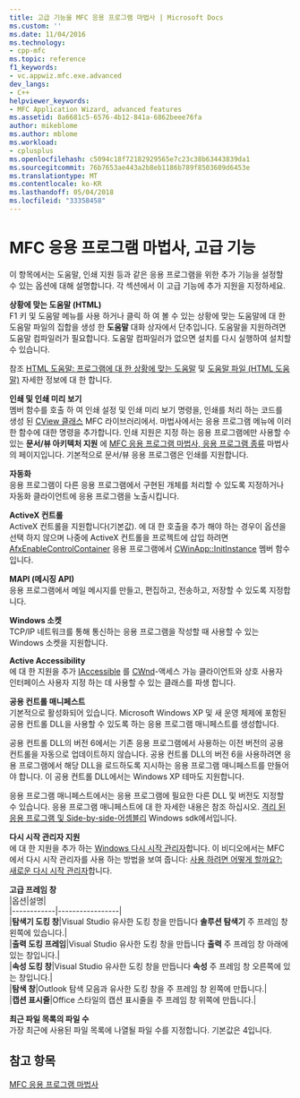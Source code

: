 ```yaml
---
title: 고급 기능을 MFC 응용 프로그램 마법사 | Microsoft Docs
ms.custom: ''
ms.date: 11/04/2016
ms.technology:
- cpp-mfc
ms.topic: reference
f1_keywords:
- vc.appwiz.mfc.exe.advanced
dev_langs:
- C++
helpviewer_keywords:
- MFC Application Wizard, advanced features
ms.assetid: 8a6681c5-6576-4b12-841a-6862beee76fa
author: mikeblome
ms.author: mblome
ms.workload:
- cplusplus
ms.openlocfilehash: c5094c18f72182929565e7c23c38b63443839da1
ms.sourcegitcommit: 76b7653ae443a2b8eb1186b789f8503609d6453e
ms.translationtype: MT
ms.contentlocale: ko-KR
ms.lasthandoff: 05/04/2018
ms.locfileid: "33358458"
---
```

# <a name="advanced-features-mfc-application-wizard"></a>MFC 응용 프로그램 마법사, 고급 기능
이 항목에서는 도움말, 인쇄 지원 등과 같은 응용 프로그램을 위한 추가 기능을 설정할 수 있는 옵션에 대해 설명합니다. 각 섹션에서 이 고급 기능에 추가 지원을 지정하세요.  
  
 **상황에 맞는 도움말 (HTML)**  
 F1 키 및 도움말 메뉴를 사용 하거나 클릭 하 여 볼 수 있는 상황에 맞는 도움말에 대 한 도움말 파일의 집합을 생성 한 **도움말** 대화 상자에서 단추입니다. 도움말을 지원하려면 도움말 컴파일러가 필요합니다. 도움말 컴파일러가 없으면 설치를 다시 실행하여 설치할 수 있습니다.  
  
 참조 [HTML 도움말: 프로그램에 대 한 상황에 맞는 도움말](../../mfc/html-help-context-sensitive-help-for-your-programs.md) 및 [도움말 파일 (HTML 도움말)](../../ide/help-files-html-help.md) 자세한 정보에 대 한 합니다.  
  
 **인쇄 및 인쇄 미리 보기**  
 멤버 함수를 호출 하 여 인쇄 설정 및 인쇄 미리 보기 명령을, 인쇄를 처리 하는 코드를 생성 된 [CView 클래스](../../mfc/reference/cview-class.md) MFC 라이브러리에서. 마법사에서는 응용 프로그램 메뉴에 이러한 함수에 대한 명령을 추가합니다. 인쇄 지원은 지정 하는 응용 프로그램에만 사용할 수 있는 **문서/뷰 아키텍처 지원** 에 [MFC 응용 프로그램 마법사, 응용 프로그램 종류](../../mfc/reference/application-type-mfc-application-wizard.md) 마법사의 페이지입니다. 기본적으로 문서/뷰 응용 프로그램은 인쇄를 지원합니다.  
  
 **자동화**  
 응용 프로그램이 다른 응용 프로그램에서 구현된 개체를 처리할 수 있도록 지정하거나 자동화 클라이언트에 응용 프로그램을 노출시킵니다.  
  
 **ActiveX 컨트롤**  
 ActiveX 컨트롤을 지원합니다(기본값). 에 대 한 호출을 추가 해야 하는 경우이 옵션을 선택 하지 않으며 나중에 ActiveX 컨트롤을 프로젝트에 삽입 하려면 [AfxEnableControlContainer](ole-initialization.md#afxenablecontrolcontainer) 응용 프로그램에서 [CWinApp::InitInstance](../../mfc/reference/cwinapp-class.md#initinstance) 멤버 함수입니다.  
  
 **MAPI (메시징 API)**  
 응용 프로그램에서 메일 메시지를 만들고, 편집하고, 전송하고, 저장할 수 있도록 지정합니다.  
  
 **Windows 소켓**  
 TCP/IP 네트워크를 통해 통신하는 응용 프로그램을 작성할 때 사용할 수 있는 Windows 소켓을 지원합니다.  
  
 **Active Accessibility**  
 에 대 한 지원을 추가 [IAccessible](http://msdn.microsoft.com/library/windows/desktop/dd318466) 를 [CWnd](../../mfc/reference/cwnd-class.md)-액세스 가능 클라이언트와 상호 사용자 인터페이스 사용자 지정 하는 데 사용할 수 있는 클래스를 파생 합니다.  
  
 **공용 컨트롤 매니페스트**  
 기본적으로 활성화되어 있습니다. Microsoft Windows XP 및 새 운영 체제에 포함된 공용 컨트롤 DLL을 사용할 수 있도록 하는 응용 프로그램 매니페스트를 생성합니다.  
  
 공용 컨트롤 DLL의 버전 6에서는 기존 응용 프로그램에서 사용하는 이전 버전의 공용 컨트롤을 자동으로 업데이트하지 않습니다. 공용 컨트롤 DLL의 버전 6을 사용하려면 응용 프로그램에서 해당 DLL을 로드하도록 지시하는 응용 프로그램 매니페스트를 만들어야 합니다. 이 공용 컨트롤 DLL에서는 Windows XP 테마도 지원합니다.  
  
 응용 프로그램 매니페스트에서는 응용 프로그램에 필요한 다른 DLL 및 버전도 지정할 수 있습니다. 응용 프로그램 매니페스트에 대 한 자세한 내용은 참조 하십시오. [격리 된 응용 프로그램 및 Side-by-side-어셈블리](http://msdn.microsoft.com/library/dd408052) Windows sdk에서입니다.  
  
 **다시 시작 관리자 지원**  
 에 대 한 지원을 추가 하는 [Windows 다시 시작 관리자](http://msdn.microsoft.com/library/windows/desktop/aa373680\(v=vs.85\).aspx)합니다. 이 비디오에서는 MFC에서 다시 시작 관리자를 사용 하는 방법을 보여 줍니다: [사용 하려면 어떻게 할까요?: 새로운 다시 시작 관리자](http://msdn.microsoft.com/vstudio/ee886407)합니다.  
  
 **고급 프레임 창**  
 |옵션|설명|  
|------------|-----------------|  
|**탐색기 도킹 창**|Visual Studio 유사한 도킹 창을 만듭니다 **솔루션 탐색기** 주 프레임 창 왼쪽에 있습니다.|  
|**출력 도킹 프레임**|Visual Studio 유사한 도킹 창을 만듭니다 **출력** 주 프레임 창 아래에 있는 창입니다.|  
|**속성 도킹 창**|Visual Studio 유사한 도킹 창을 만듭니다 **속성** 주 프레임 창 오른쪽에 있는 창입니다.|  
|**탐색 창**|Outlook 탐색 모음과 유사한 도킹 창을 주 프레임 창 왼쪽에 만듭니다.|  
|**캡션 표시줄**|Office 스타일의 캡션 표시줄을 주 프레임 창 위쪽에 만듭니다.|  
  
 **최근 파일 목록의 파일 수**  
 가장 최근에 사용된 파일 목록에 나열될 파일 수를 지정합니다. 기본값은 4입니다.  
  
## <a name="see-also"></a>참고 항목  
 [MFC 응용 프로그램 마법사](../../mfc/reference/mfc-application-wizard.md)

